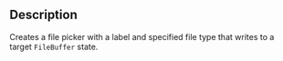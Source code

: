 ## Description

Creates a file picker with a label and specified file type that writes to a target `FileBuffer` state.